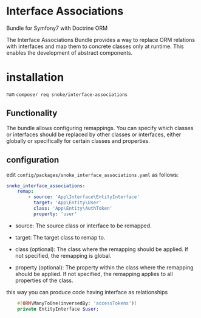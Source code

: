 # Interface Associations
Bundle for Symfony7 with Doctrine ORM

The Interface Associations Bundle provides a way to replace ORM relations with interfaces and map them to concrete classes only at runtime. This enables the development of abstract components.
# installation
run ```composer req snoke/interface-associations```

## Functionality

The bundle allows configuring remappings. You can specify which classes or interfaces should be replaced by other classes or interfaces, either globally or specifically for certain classes and properties.

## configuration

edit ```config/packages/snoke_interface_associations.yaml``` as follows:
```yaml
snoke_interface_associations:
    remap:
        - source: 'App\Interface\EntityInterface'
          target: 'App\Entity\User'
          class: 'App\Entity\AuthToken'
          property: 'user'
```

- source: The source class or interface to be remapped.


- target: The target class to remap to.


- class (optional): The class where the remapping should be applied. If not specified, the remapping is global.


- property (optional): The property within the class where the remapping should be applied. If not specified, the remapping applies to all properties of the class.

this way you can produce code having interface as relationships
```php
    #[ORM\ManyToOne(inversedBy: 'accessTokens')]
    private EntityInterface $user;
```
